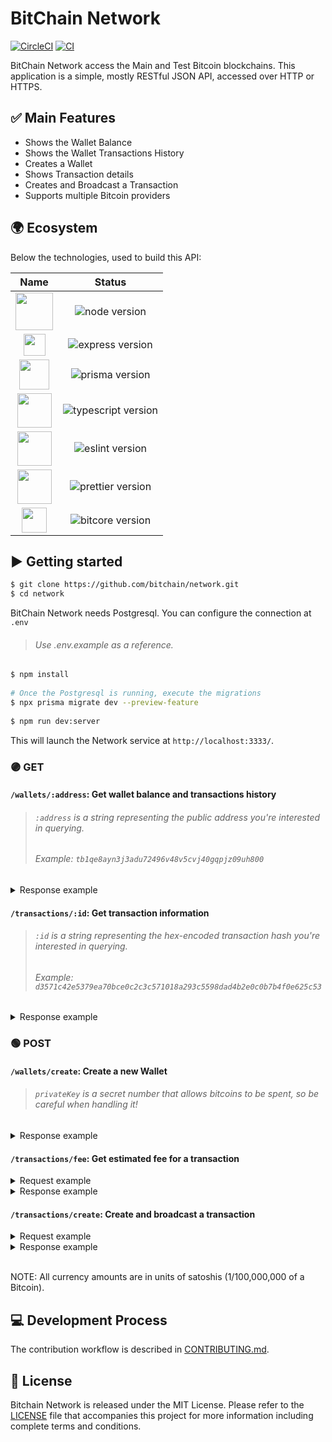 # BitChain Network

[![CircleCI](https://circleci.com/gh/bitchain/network.svg?style=svg)](https://circleci.com/gh/bitchain/network)
[![CI](https://github.com/bitchain/network/actions/workflows/main.yml/badge.svg)]()

BitChain Network access the Main and Test Bitcoin blockchains. This application is a simple, mostly RESTful JSON API, accessed over HTTP or HTTPS.

## ✅ Main Features
- Shows the Wallet Balance
- Shows the Wallet Transactions History
- Creates a Wallet
- Shows Transaction details
- Creates and Broadcast a Transaction
- Supports multiple Bitcoin providers

## 🌍 Ecosystem

Below the technologies, used to build this API:

|                      Name                                   |                         Status                          |
|:-----------------------------------------------------------:|:-------------------------------------------------------:|
|<img height="60" src="https://cdn.worldvectorlogo.com/logos/nodejs-1.svg"> | <img alt="node version" src="https://img.shields.io/badge/nodejs-v14.15-blue"> |
|<img height="35" src="https://cdn.worldvectorlogo.com/logos/express-109.svg"> | <img alt="express version" src="https://img.shields.io/badge/express-v4.17-blue"> |
|<img height="48" src="https://cdn.worldvectorlogo.com/logos/prisma-2.svg"> | <img alt="prisma version" src="https://img.shields.io/badge/prisma-v2.17-blue"> |
|<img height="55" src="https://cdn.worldvectorlogo.com/logos/typescript.svg"> | <img alt="typescript version" src="https://img.shields.io/badge/typescript-v4.1-blue"> |
|<img height="55" src="https://cdn.worldvectorlogo.com/logos/eslint-1.svg"> | <img alt="eslint version" src="https://img.shields.io/badge/eslint-v7.17-blue"> |
|<img height="55" src="https://cdn.worldvectorlogo.com/logos/prettier-2.svg"> | <img alt="prettier version" src="https://img.shields.io/badge/prettier-v2.2-blue"> |
|<img height="40" src="https://cdn.worldvectorlogo.com/logos/bitpay.svg"> | <img alt="bitcore version" src="https://img.shields.io/badge/bitcore_lib-v8.24-blue"> |


## ▶️ Getting started

```bash
$ git clone https://github.com/bitchain/network.git
$ cd network
```

BitChain Network needs Postgresql. You can configure the connection at `.env`
> ###### Use .env.example as a reference.

```bash
$ npm install
 
# Once the Postgresql is running, execute the migrations
$ npx prisma migrate dev --preview-feature
 
$ npm run dev:server
```
This will launch the Network service at `http://localhost:3333/`.

### 🟣 GET

#### `/wallets/:address`: Get wallet balance and transactions history

> ###### `:address` is a string representing the public address you're interested in querying.
> ###### Example: `tb1qe8ayn3j3adu72496v48v5cvj40gqpjz09uh800`

<details>
<summary>Response example</summary>
<br>
  
```json
{
  "address": "tb1qe8ayn3j3adu72496v48v5cvj40gqpjz09uh800",
  "balance": 1030000,
  "confirmedBalance": 1030000,
  "unconfirmedBalance": 0,
  "transactionsReference": [
    {
      "transactionId": "d8db85b8aa834bab65c59eac0159ad166c3b89e09a06520412c9821e71222f52",
      "confirmations": 10,
      "value": 10000,
      "blockHeight": 1938604
    },
    ...
  ]
}
```
</details>


#### `/transactions/:id`: Get transaction information

> ###### `:id` is a string representing the hex-encoded transaction hash you're interested in querying.
> ###### Example: `d3571c42e5379ea70bce0c2c3c571018a293c5598dad4b2e0c0b7b4f0e625c53`

<details>
<summary>Response example</summary>
<br>
  
```json
{
  "id": "d3571c42e5379ea70bce0c2c3c571018a293c5598dad4b2e0c0b7b4f0e625c53",
  "fee": 24547,
  "confirmations": 4,
  "date": "2021-03-02T21:02:23.000Z",
  "transactionInput": [
    {
      "address": "tb1q3yyq37lalgq0chareur9yykgtgpqwztt5uezvz",
      "value": 78836818
    },
    ...
  ],
  "transactionOutput": [
    {
      "address": "mhfNudm6YDYnYkegFSjcsppucpAA8TRviD",
      "value": 100000000
    },
    ...
  ]
}
```
</details>



### 🟢 POST

#### `/wallets/create`: Create a new Wallet
> ###### `privateKey` is a secret number that allows bitcoins to be spent, so be careful when handling it!

<details>
<summary>Response example</summary>
<br>
  
```json
{
  "address": "mffzq5WLcJVsokpSjVgPmjPmUCK5K2UoZN",
  "privateKey": "cW33mrcvCY2YzoFegug4xfQ8U4yNEAeLRUs2z78ZwCwb4w1Fn35K"
}
```
</details>


#### `/transactions/fee`: Get estimated fee for a transaction

<details>
<summary>Request example</summary>
<br>
  
```json
{
  "addressFrom": "muwAf337HUDpuajeA2yERod4bPZyWpcqbd",
  "addressTo": "mjDaJzEDCjiS86jJWmpn38nGe2A9N7EStd",
  "value": 10000
}
```
</details>

<details>
<summary>Response example</summary>
<br>
  
```json
{
  "transactionEstimatedFee": 15200
}
```
</details>


#### `/transactions/create`: Create and broadcast a transaction

<details>
<summary>Request example</summary>
<br>
  
```json
{
  "privateKey": "cW33mrcvCY2YzoFegug4xfQ8U4yNEAeLRUs2z78ZwCwb4w1Fn35K",
  "addressTo": "muwAf337HUDpuajeA2yERod4bPZyWpcqbd",
  "value": 1000
}
```
</details>

<details>
<summary>Response example</summary>
<br>
 
```json
{
  "id": "9b04e5034e547e0e47291488a2986e5120b0dd38e01541f7ee71136d2a676877",
  "fee": 13700,
  "transactionInput": [
    {
      "address": "mjDaJzEDCjiS86jJWmpn38nGe2A9N7EStd",
      "value": 41700
    }
  ],
  "transactionOutput": [
    {
      "address": "muwAf337HUDpuajeA2yERod4bPZyWpcqbd",
      "value": 1000
    },
    ...
  ]
}
```
</details>

</br>

NOTE: All currency amounts are in units of satoshis (1/100,000,000 of a Bitcoin).


## 💻 Development Process

The contribution workflow is described in [CONTRIBUTING.md](CONTRIBUTING.md).

## 📝 License

Bitchain Network is released under the MIT License. Please refer to the [LICENSE](LICENSE) file that accompanies this project for more information including complete terms and conditions.
